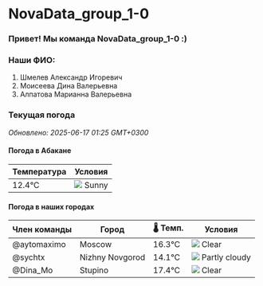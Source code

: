 # NovaData_group_1-0
### Привет! Мы команда NovaData_group_1-0 :)

### Наши ФИО:
1. Шмелев Александр Игоревич
2. Моисеева Дина Валерьевна
3. Алпатова Марианна Валерьевна

### Текущая погода
<!-- WEATHER:START -->
_Обновлено: 2025-06-17 01:25 GMT+0300_

#### Погода в Абакане

| Температура | Условия |
|-------------|----------|
| 12.4°C     | ![](https://cdn.weatherapi.com/weather/64x64/day/113.png) Sunny |

#### Погода в наших городах

| Член команды  | Город               | 🌡️ Темп.  | Условия          |
|---------------|---------------------|-----------|--------------------|
| @aytomaximo    | Moscow              |   16.3°C | ![](https://cdn.weatherapi.com/weather/64x64/night/113.png) Clear        |
| @sychtx        | Nizhny Novgorod     |   14.1°C | ![](https://cdn.weatherapi.com/weather/64x64/night/116.png) Partly cloudy |
| @Dina_Mo       | Stupino             |   17.4°C | ![](https://cdn.weatherapi.com/weather/64x64/night/113.png) Clear        |

<!-- WEATHER:END -->
